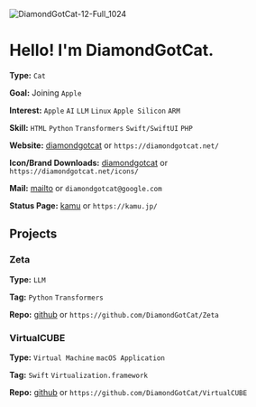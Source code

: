 
![DiamondGotCat-12-Full_1024](https://github.com/user-attachments/assets/af1afac9-50d7-400f-9d06-e4bdd6958b0e)

# Hello! I'm DiamondGotCat.

**Type:** `Cat`

**Goal:** Joining `Apple`

**Interest:** `Apple` `AI` `LLM` `Linux` `Apple Silicon` `ARM`

**Skill:** `HTML` `Python` `Transformers` `Swift/SwiftUI` `PHP`

**Website:** [diamondgotcat](https://diamondgotcat.net/) or `https://diamondgotcat.net/`

**Icon/Brand Downloads:** [diamondgotcat](https://diamondgotcat.net/icons/) or `https://diamondgotcat.net/icons/`

**Mail:** [mailto](mailto:diamondgotcat@google.com) or `diamondgotcat@google.com`

**Status Page:** [kamu](https://kamu.jp) or `https://kamu.jp/`

## Projects

### Zeta

**Type:** `LLM`

**Tag:** `Python` `Transformers`

**Repo:** [github](https://github.com/DiamondGotCat/Zeta) or `https://github.com/DiamondGotCat/Zeta`

### VirtualCUBE

**Type:** `Virtual Machine` `macOS Application`

**Tag:** `Swift` `Virtualization.framework`

**Repo:** [github](https://github.com/DiamondGotCat/VirtualCUBE) or `https://github.com/DiamondGotCat/VirtualCUBE`
